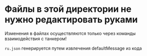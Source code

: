 # Файлы в этой директории не нужно редактировать руками

Изменения в файлах осуществляются только через команды взаимодействия с танкером!

`ru.json` генерируется путем извлечения defaultMessage из кода
